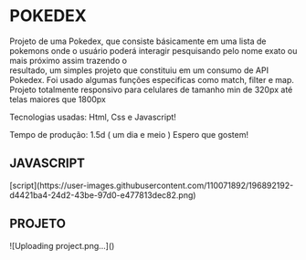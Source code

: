 # POKEDEX

Projeto de uma Pokedex, que consiste básicamente em uma lista de pokemons onde o usuário poderá interagir pesquisando pelo nome exato ou mais próximo assim trazendo o </br>
resultado, um simples projeto que constituiu em um consumo de API Pokedex. Foi usado algumas funções especificas como match, filter e map. 
Projeto totalmente responsivo para celulares de tamanho min de 320px até telas maiores que 1800px 

Tecnologias usadas: Html, Css e Javascript!

Tempo de produção: 1.5d ( um dia e meio )
Espero que gostem!

<h2>JAVASCRIPT</h2>
[script](https://user-images.githubusercontent.com/110071892/196892192-d4421ba4-24d2-43be-97d0-e477813dec82.png)

<h2>PROJETO</h2>
![Uploading project.png…]()
